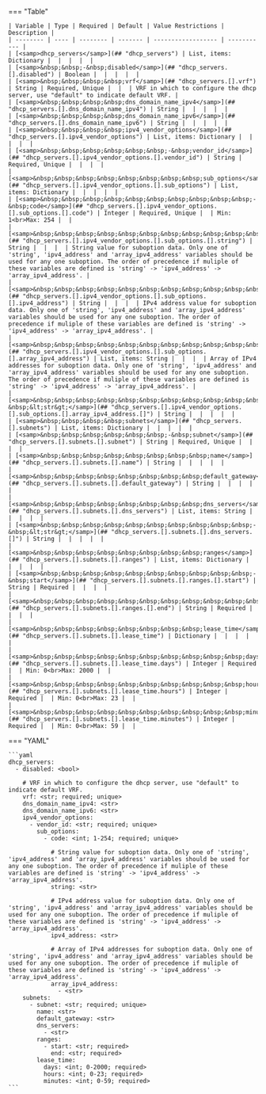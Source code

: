 <!--
  ~ Copyright (c) 2023 Arista Networks, Inc.
  ~ Use of this source code is governed by the Apache License 2.0
  ~ that can be found in the LICENSE file.
  -->
=== "Table"

    | Variable | Type | Required | Default | Value Restrictions | Description |
    | -------- | ---- | -------- | ------- | ------------------ | ----------- |
    | [<samp>dhcp_servers</samp>](## "dhcp_servers") | List, items: Dictionary |  |  |  |  |
    | [<samp>&nbsp;&nbsp;-&nbsp;disabled</samp>](## "dhcp_servers.[].disabled") | Boolean |  |  |  |  |
    | [<samp>&nbsp;&nbsp;&nbsp;&nbsp;vrf</samp>](## "dhcp_servers.[].vrf") | String | Required, Unique |  |  | VRF in which to configure the dhcp server, use "default" to indicate default VRF. |
    | [<samp>&nbsp;&nbsp;&nbsp;&nbsp;dns_domain_name_ipv4</samp>](## "dhcp_servers.[].dns_domain_name_ipv4") | String |  |  |  |  |
    | [<samp>&nbsp;&nbsp;&nbsp;&nbsp;dns_domain_name_ipv6</samp>](## "dhcp_servers.[].dns_domain_name_ipv6") | String |  |  |  |  |
    | [<samp>&nbsp;&nbsp;&nbsp;&nbsp;ipv4_vendor_options</samp>](## "dhcp_servers.[].ipv4_vendor_options") | List, items: Dictionary |  |  |  |  |
    | [<samp>&nbsp;&nbsp;&nbsp;&nbsp;&nbsp;&nbsp;-&nbsp;vendor_id</samp>](## "dhcp_servers.[].ipv4_vendor_options.[].vendor_id") | String | Required, Unique |  |  |  |
    | [<samp>&nbsp;&nbsp;&nbsp;&nbsp;&nbsp;&nbsp;&nbsp;&nbsp;sub_options</samp>](## "dhcp_servers.[].ipv4_vendor_options.[].sub_options") | List, items: Dictionary |  |  |  |  |
    | [<samp>&nbsp;&nbsp;&nbsp;&nbsp;&nbsp;&nbsp;&nbsp;&nbsp;&nbsp;&nbsp;-&nbsp;code</samp>](## "dhcp_servers.[].ipv4_vendor_options.[].sub_options.[].code") | Integer | Required, Unique |  | Min: 1<br>Max: 254 |  |
    | [<samp>&nbsp;&nbsp;&nbsp;&nbsp;&nbsp;&nbsp;&nbsp;&nbsp;&nbsp;&nbsp;&nbsp;&nbsp;string</samp>](## "dhcp_servers.[].ipv4_vendor_options.[].sub_options.[].string") | String |  |  |  | String value for suboption data. Only one of 'string', 'ipv4_address' and 'array_ipv4_address' variables should be used for any one suboption. The order of precedence if muliple of these variables are defined is 'string' -> 'ipv4_address' -> 'array_ipv4_address'. |
    | [<samp>&nbsp;&nbsp;&nbsp;&nbsp;&nbsp;&nbsp;&nbsp;&nbsp;&nbsp;&nbsp;&nbsp;&nbsp;ipv4_address</samp>](## "dhcp_servers.[].ipv4_vendor_options.[].sub_options.[].ipv4_address") | String |  |  |  | IPv4 address value for suboption data. Only one of 'string', 'ipv4_address' and 'array_ipv4_address' variables should be used for any one suboption. The order of precedence if muliple of these variables are defined is 'string' -> 'ipv4_address' -> 'array_ipv4_address'. |
    | [<samp>&nbsp;&nbsp;&nbsp;&nbsp;&nbsp;&nbsp;&nbsp;&nbsp;&nbsp;&nbsp;&nbsp;&nbsp;array_ipv4_address</samp>](## "dhcp_servers.[].ipv4_vendor_options.[].sub_options.[].array_ipv4_address") | List, items: String |  |  |  | Array of IPv4 addresses for suboption data. Only one of 'string', 'ipv4_address' and 'array_ipv4_address' variables should be used for any one suboption. The order of precedence if muliple of these variables are defined is 'string' -> 'ipv4_address' -> 'array_ipv4_address'. |
    | [<samp>&nbsp;&nbsp;&nbsp;&nbsp;&nbsp;&nbsp;&nbsp;&nbsp;&nbsp;&nbsp;&nbsp;&nbsp;&nbsp;&nbsp;-&nbsp;&lt;str&gt;</samp>](## "dhcp_servers.[].ipv4_vendor_options.[].sub_options.[].array_ipv4_address.[]") | String |  |  |  |  |
    | [<samp>&nbsp;&nbsp;&nbsp;&nbsp;subnets</samp>](## "dhcp_servers.[].subnets") | List, items: Dictionary |  |  |  |  |
    | [<samp>&nbsp;&nbsp;&nbsp;&nbsp;&nbsp;&nbsp;-&nbsp;subnet</samp>](## "dhcp_servers.[].subnets.[].subnet") | String | Required, Unique |  |  |  |
    | [<samp>&nbsp;&nbsp;&nbsp;&nbsp;&nbsp;&nbsp;&nbsp;&nbsp;name</samp>](## "dhcp_servers.[].subnets.[].name") | String |  |  |  |  |
    | [<samp>&nbsp;&nbsp;&nbsp;&nbsp;&nbsp;&nbsp;&nbsp;&nbsp;default_gateway</samp>](## "dhcp_servers.[].subnets.[].default_gateway") | String |  |  |  |  |
    | [<samp>&nbsp;&nbsp;&nbsp;&nbsp;&nbsp;&nbsp;&nbsp;&nbsp;dns_servers</samp>](## "dhcp_servers.[].subnets.[].dns_servers") | List, items: String |  |  |  |  |
    | [<samp>&nbsp;&nbsp;&nbsp;&nbsp;&nbsp;&nbsp;&nbsp;&nbsp;&nbsp;&nbsp;-&nbsp;&lt;str&gt;</samp>](## "dhcp_servers.[].subnets.[].dns_servers.[]") | String |  |  |  |  |
    | [<samp>&nbsp;&nbsp;&nbsp;&nbsp;&nbsp;&nbsp;&nbsp;&nbsp;ranges</samp>](## "dhcp_servers.[].subnets.[].ranges") | List, items: Dictionary |  |  |  |  |
    | [<samp>&nbsp;&nbsp;&nbsp;&nbsp;&nbsp;&nbsp;&nbsp;&nbsp;&nbsp;&nbsp;-&nbsp;start</samp>](## "dhcp_servers.[].subnets.[].ranges.[].start") | String | Required |  |  |  |
    | [<samp>&nbsp;&nbsp;&nbsp;&nbsp;&nbsp;&nbsp;&nbsp;&nbsp;&nbsp;&nbsp;&nbsp;&nbsp;end</samp>](## "dhcp_servers.[].subnets.[].ranges.[].end") | String | Required |  |  |  |
    | [<samp>&nbsp;&nbsp;&nbsp;&nbsp;&nbsp;&nbsp;&nbsp;&nbsp;lease_time</samp>](## "dhcp_servers.[].subnets.[].lease_time") | Dictionary |  |  |  |  |
    | [<samp>&nbsp;&nbsp;&nbsp;&nbsp;&nbsp;&nbsp;&nbsp;&nbsp;&nbsp;&nbsp;days</samp>](## "dhcp_servers.[].subnets.[].lease_time.days") | Integer | Required |  | Min: 0<br>Max: 2000 |  |
    | [<samp>&nbsp;&nbsp;&nbsp;&nbsp;&nbsp;&nbsp;&nbsp;&nbsp;&nbsp;&nbsp;hours</samp>](## "dhcp_servers.[].subnets.[].lease_time.hours") | Integer | Required |  | Min: 0<br>Max: 23 |  |
    | [<samp>&nbsp;&nbsp;&nbsp;&nbsp;&nbsp;&nbsp;&nbsp;&nbsp;&nbsp;&nbsp;minutes</samp>](## "dhcp_servers.[].subnets.[].lease_time.minutes") | Integer | Required |  | Min: 0<br>Max: 59 |  |

=== "YAML"

    ```yaml
    dhcp_servers:
      - disabled: <bool>

        # VRF in which to configure the dhcp server, use "default" to indicate default VRF.
        vrf: <str; required; unique>
        dns_domain_name_ipv4: <str>
        dns_domain_name_ipv6: <str>
        ipv4_vendor_options:
          - vendor_id: <str; required; unique>
            sub_options:
              - code: <int; 1-254; required; unique>

                # String value for suboption data. Only one of 'string', 'ipv4_address' and 'array_ipv4_address' variables should be used for any one suboption. The order of precedence if muliple of these variables are defined is 'string' -> 'ipv4_address' -> 'array_ipv4_address'.
                string: <str>

                # IPv4 address value for suboption data. Only one of 'string', 'ipv4_address' and 'array_ipv4_address' variables should be used for any one suboption. The order of precedence if muliple of these variables are defined is 'string' -> 'ipv4_address' -> 'array_ipv4_address'.
                ipv4_address: <str>

                # Array of IPv4 addresses for suboption data. Only one of 'string', 'ipv4_address' and 'array_ipv4_address' variables should be used for any one suboption. The order of precedence if muliple of these variables are defined is 'string' -> 'ipv4_address' -> 'array_ipv4_address'.
                array_ipv4_address:
                  - <str>
        subnets:
          - subnet: <str; required; unique>
            name: <str>
            default_gateway: <str>
            dns_servers:
              - <str>
            ranges:
              - start: <str; required>
                end: <str; required>
            lease_time:
              days: <int; 0-2000; required>
              hours: <int; 0-23; required>
              minutes: <int; 0-59; required>
    ```
